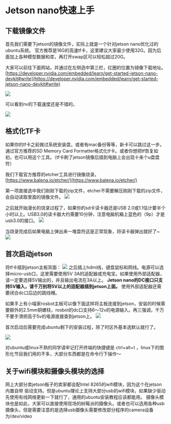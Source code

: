 # Jetson nano快速上手

## 下载镜像文件
首先我们需要下jetson的镜像文件，实际上就是一个针对jetson nano优化过的ubuntu系统。
官方推荐是16G的高速tf卡，这里建议大家最少使用32G。因为后面加上各种模型数据和库，再打开swap区可以轻松超过20G。

大家可以前往下面网站，并通过在左侧选中第三栏，红圈的位置为镜像下载地址。
[https://developer.nvidia.com/embedded/learn/get-started-jetson-nano-devkit#write](https://developer.nvidia.com/embedded/learn/get-started-jetson-nano-devkit#write)

![](./image/j1_1.png)

可以看到nv的下载速度还是不错的。

![](./image/j1_2.png)

## 格式化TF卡
如果你的tf卡之前做过系统安装盘，或者有mac备份等等，新卡可以跳过这一步。通过官方推荐的SD Memory Card Formatter格式化tf卡。或者你想把tf恢复如初，也可以用这个工具。（tf卡刷了jetson镜像后插到电脑上会出现十来个u盘盘符）

我们下载官方推荐的etcher工具进行镜像烧录。
[https://www.balena.io/etcher/](https://www.balena.io/etcher/)

第一项直接选中我们刚刚下载的zip文件，etcher不需要解压刚刚下载的zip文件，会自动读取里面的镜像文件。
![](./image/j1_3.png)

之后就开始漫长的烧录过程了，如果你的sd卡读卡器还是USB 2.0或1.1估计要半个小时以上。USB3.0的读卡器大约需要10分钟，注意电脑机箱上蓝色的（9p）才是usb3.0的接口。
![](./image/j1_4.png)

当烧录完成后如果电脑上弹出来一堆盘符这是正常现象，将读卡器弹出就好了~
![](./image/j1_5.png)

## 首次启动jetson
将tf卡插到jetson主板背面：
![](./image/j1_6.png)
之后插上hdmi线，键盘鼠标和网线。电源可以选择micro-usb口，这里需要使用5V 3A的适配器或充电宝。如果使用外部适配器，请一定要选择5V输出的，并且输出电流在3A以上。
**Jetson nano的DC接口只支持5V输入，请千万别将5V以上的适配器插到jetson上面。**
使用外部适配器还需要闭合dc口后边的跳线帽。

如果手上有小喵家rosbot主板可以像下面这样将主板连接到jetson，安装的时候需要额外的2.5mm铜螺柱，rosbot的dc口支持6～12v的电源输入。再三强调，千万不要手滑把高于5v的电源直接查到jetson上。
![](./image/j1_7.png)

首次启动后需要完成ubuntu剩下的安装过程，除了时区外基本选默认就行了。

![](./image/j1_8.png)

对ubuntu或linux不熟的同学请牢记打开终端的快捷键是 ctrl+alt+t ，linux下的图形化节目我们用的不多，大部分东西都是在命令行下操作～

## 关于wifi模块和摄像头模块的选择
网上大部分卖jetson板子的卖家都会配Intel 8265的wifi模块，因为这个在jetson内置自带
驱动支持。但是ubuntu理论上支持大部分usb的wifi模块，如果缺少驱动先使用有线网络更新一下就行了，通用的ubuntu安装教程应该都能用。
摄像头模块也是如此，大家可以直接使用现场的树莓派的摄像头。或者也可以选用各种usb摄像头，但是需要注意的是选择usb摄像头需要修改部分程序的camera设备为/dev/video



















